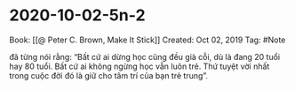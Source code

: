 # 2020-10-02-5n-2

Book: [[@ Peter C. Brown, Make It Stick]]
Created: Oct 02, 2019
Tag: #Note

đã từng nói rằng: “Bất cứ ai dừng học cũng đều già cỗi, dù là đang 20 tuổi hay 80 tuổi. Bất cứ ai không ngừng học vẫn luôn trẻ. Thứ tuyệt vời nhất trong cuộc đời đó là giữ cho tâm trí của bạn trẻ trung”.